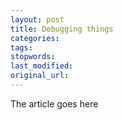 ```yaml
---
layout: post
title: Debugging things
categories:
tags:
stopwords:
last_modified:
original_url: 
---
```


The article goes here

